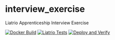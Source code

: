 # interview_exercise
Liatrio Apprenticeship Interview Exercise

[![Docker Build](https://github.com/jcdodson/interview_exercise/actions/workflows/docker-build.yaml/badge.svg)](https://github.com/jcdodson/interview_exercise/actions/workflows/docker-build.yaml)
[![Liatrio Tests](https://github.com/jcdodson/interview_exercise/actions/workflows/liatrio-tests.yaml/badge.svg)](https://github.com/jcdodson/interview_exercise/actions/workflows/liatrio-tests.yaml)
[![Deploy and Verify](https://github.com/jcdodson/interview_exercise/actions/workflows/deploy-verify.yaml/badge.svg)](https://github.com/jcdodson/interview_exercise/actions/workflows/deploy-verify.yaml)
